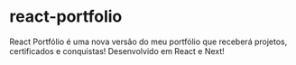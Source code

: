 # react-portfolio
React Portfólio é uma nova versão do meu portfólio que receberá projetos, certificados e conquistas! Desenvolvido em React e Next!
